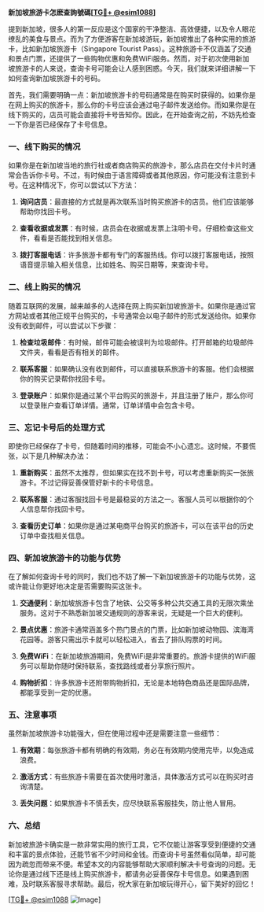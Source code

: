 **新加坡旅游卡怎麽查詢號碼[[TG💪+ @esim1088](https://t.me/s/esim1088)]**

提到新加坡，很多人的第一反应是这个国家的干净整洁、高效便捷，以及令人眼花缭乱的美食与景点。而为了方便游客在新加坡游玩，新加坡推出了各种实用的旅游卡，比如新加坡旅游卡（Singapore Tourist Pass）。这种旅游卡不仅涵盖了交通和景点门票，还提供了一些购物优惠和免费WiFi服务。然而，对于初次使用新加坡旅游卡的人来说，查询卡号可能会让人感到困惑。今天，我们就来详细讲解一下如何查询新加坡旅游卡的号码。

首先，我们需要明确一点：新加坡旅游卡的号码通常是在购买时获得的。如果你是在网上购买的旅游卡，那么你的卡号应该会通过电子邮件发送给你。而如果你是在线下购买的，店员可能会直接将卡号告知你。因此，在开始查询之前，不妨先检查一下你是否已经保存了卡号信息。

### **一、线下购买的情况**

如果你是在新加坡当地的旅行社或者商店购买的旅游卡，那么店员在交付卡片时通常会告诉你卡号。不过，有时候由于语言障碍或者其他原因，你可能没有注意到卡号。在这种情况下，你可以尝试以下方法：

1. **询问店员**：最直接的方式就是再次联系当时购买旅游卡的店员。他们应该能够帮助你找回卡号。
   
2. **查看收据或发票**：有时候，店员会在收据或发票上注明卡号。仔细检查这些文件，看看是否能找到相关信息。

3. **拨打客服电话**：许多旅游卡都有专门的客服热线。你可以拨打客服电话，按照语音提示输入相关信息，比如姓名、购买日期等，来查询卡号。

### **二、线上购买的情况**

随着互联网的发展，越来越多的人选择在网上购买新加坡旅游卡。如果你是通过官方网站或者其他正规平台购买的，卡号通常会以电子邮件的形式发送给你。如果你没有收到邮件，可以尝试以下步骤：

1. **检查垃圾邮件**：有时候，邮件可能会被误判为垃圾邮件。打开邮箱的垃圾邮件文件夹，看看是否有相关的邮件。

2. **联系客服**：如果确认没有收到邮件，可以直接联系旅游卡的客服。他们会根据你的购买记录帮你找回卡号。

3. **登录账户**：如果你是通过某个平台购买的旅游卡，并且注册了账户，那么你可以登录账户查看订单详情。通常，订单详情中会包含卡号。

### **三、忘记卡号后的处理方式**

即使你已经保存了卡号，但随着时间的推移，可能会不小心遗忘。这时候，不要慌张，以下是几种解决办法：

1. **重新购买**：虽然不太推荐，但如果实在找不到卡号，可以考虑重新购买一张旅游卡。不过记得妥善保管好新卡的卡号信息。

2. **联系客服**：通过客服找回卡号是最稳妥的方法之一。客服人员可以根据你的个人信息帮你找回卡号。

3. **查看历史订单**：如果你是通过某电商平台购买的旅游卡，可以在该平台的历史订单中查找相关信息。

### **四、新加坡旅游卡的功能与优势**

在了解如何查询卡号的同时，我们也不妨了解一下新加坡旅游卡的功能与优势，这或许能让你更好地决定是否需要购买这张卡。

1. **交通便利**：新加坡旅游卡包含了地铁、公交等多种公共交通工具的无限次乘坐服务。这对于不熟悉新加坡交通规则的游客来说，无疑是一个巨大的便利。

2. **景点优惠**：旅游卡通常涵盖多个热门景点的门票，比如新加坡动物园、滨海湾花园等。游客只需出示卡就可以轻松进入，省去了排队购票的时间。

3. **免费WiFi**：在新加坡旅游期间，免费WiFi是非常重要的。旅游卡提供的WiFi服务可以帮助你随时保持联系，查找路线或者分享旅行照片。

4. **购物折扣**：许多旅游卡还附带购物折扣，无论是本地特色商品还是国际品牌，都能享受到一定的优惠。

### **五、注意事项**

虽然新加坡旅游卡功能强大，但在使用过程中还是需要注意一些细节：

1. **有效期**：每张旅游卡都有明确的有效期，务必在有效期内使用完毕，以免造成浪费。

2. **激活方式**：有些旅游卡需要在首次使用时激活，具体激活方式可以在购买时咨询清楚。

3. **丢失问题**：如果旅游卡不慎丢失，应尽快联系客服挂失，防止他人冒用。

### **六、总结**

新加坡旅游卡确实是一款非常实用的旅行工具，它不仅能让游客享受到便捷的交通和丰富的景点体验，还能节省不少时间和金钱。而查询卡号虽然看似简单，却可能因为疏忽而带来不便。希望本文的内容能够帮助大家顺利解决卡号查询的问题。无论你是通过线下还是线上购买旅游卡，都请务必妥善保存卡号信息。如果遇到困难，及时联系客服寻求帮助。最后，祝大家在新加坡玩得开心，留下美好的回忆！

[[TG💪+ @esim1088](https://t.me/s/esim1088) ![Image](https://i.postimg.cc/4NQfJmqS/Snipaste-2025-05-13-00-14-12.png)]